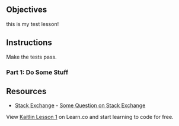 ## Objectives
this is my test lesson!

## Instructions

Make the tests pass.

### Part 1: Do Some Stuff

## Resources

* [Stack Exchange](http://www.stackexchange.com) - [Some Question on Stack Exchange](http://www.stackexchange.com/questions/123)

<p class='util--hide'>View <a href='https://learn.co/lessons/kaitlin-lesson-1'>Kaitlin Lesson 1</a> on Learn.co and start learning to code for free.</p>
